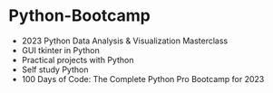 # Python-Bootcamp
- 2023 Python Data Analysis & Visualization Masterclass
- GUI tkinter in Python
- Practical projects with Python
- Self study Python
- 100 Days of Code: The Complete Python Pro Bootcamp for 2023

